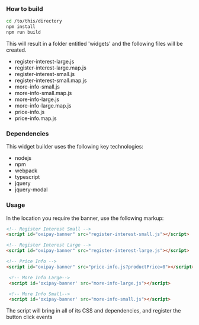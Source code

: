 ﻿### How to build

```bash
cd /to/this/directory
npm install
npm run build
```
This will result in a folder entitled 'widgets' and the following files will be created.

- register-interest-large.js
- register-interest-large.map.js
- register-interest-small.js
- register-interest-small.map.js
- more-info-small.js
- more-info-small.map.js
- more-info-large.js
- more-info-large.map.js
- price-info.js
- price-info.map.js

### Dependencies
This widget builder uses the following key technologies:
- nodejs
- npm
- webpack
- typescript
- jquery
- jquery-modal

### Usage

In the location you require the banner, use the following markup:

```HTML
<!-- Register Interest Small -->
<script id="oxipay-banner" src="register-interest-small.js"></script>

<!-- Register Interest Large -->
<script id="oxipay-banner" src="register-interest-large.js"></script>

<!-- Price Info -->
<script id="oxipay-banner" src="price-info.js?productPrice=0"></script>

 <!-- More Info Large-->
 <script id='oxipay-banner' src="more-info-large.js"></script>

 <!-- More Info Small-->
 <script id='oxipay-banner' src="more-info-small.js"></script>
```
The script will bring in all of its CSS and dependencies, and register the button click events

